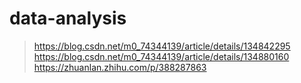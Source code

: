 # data-analysis

> https://blog.csdn.net/m0_74344139/article/details/134842295
> https://blog.csdn.net/m0_74344139/article/details/134880160    
> https://zhuanlan.zhihu.com/p/388287863
